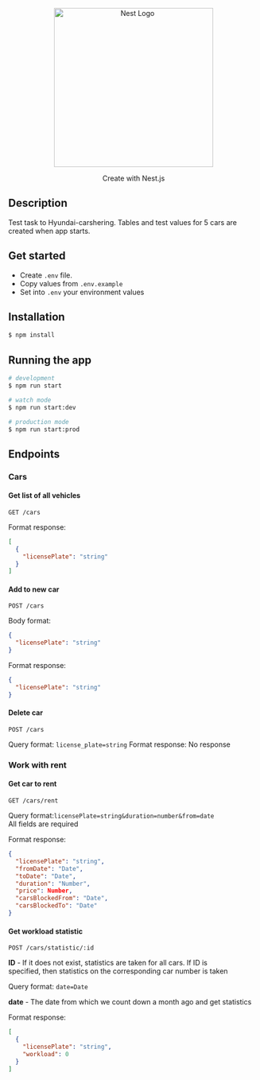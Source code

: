 <p align="center">
  <img src="https://nestjs.com/img/logo_text.svg" width="320" alt="Nest Logo" />
</p>

  <p align="center">Create with Nest.js</p>

## Description

Test task to Hyundai-carshering. Tables and test values for 5 cars are created when app starts.

## Get started

- Create `.env` file.
- Copy values from `.env.example`
- Set into `.env` your environment values

## Installation

```bash
$ npm install
```

## Running the app

```bash
# development
$ npm run start

# watch mode
$ npm run start:dev

# production mode
$ npm run start:prod
```

## Endpoints

### Cars

#### Get list of all vehicles

```url
GET /cars
```

Format response:

```json
[
  {
    "licensePlate": "string"
  }
]
```

#### Add to new car

```url
POST /cars
```

Body format:

```json
{
  "licensePlate": "string"
}
```

Format response:

```json
{
  "licensePlate": "string"
}
```

#### Delete car

```url
POST /cars
```

Query format:
`license_plate=string`
Format response: No response

### Work with rent

#### Get car to rent

```url
GET /cars/rent
```

Query format:`licensePlate=string&duration=number&from=date`
<br>All fields are required

Format response:

```json
{
  "licensePlate": "string",
  "fromDate": "Date",
  "toDate": "Date",
  "duration": "Number",
  "price": Number,
  "carsBlockedFrom": "Date",
  "carsBlockedTo": "Date"
}
```

#### Get workload statistic

```url
POST /cars/statistic/:id
```

<p>
<b>ID</b> - If it does not exist, statistics are taken for all cars. If ID is <br>
specified, then statistics on the corresponding car number is taken</p>

Query format: `date=Date`

<p><b>date</b> - The date from which we count down a month ago and get statistics</p>

Format response:

```json
[
  {
    "licensePlate": "string",
    "workload": 0
  }
]
```
